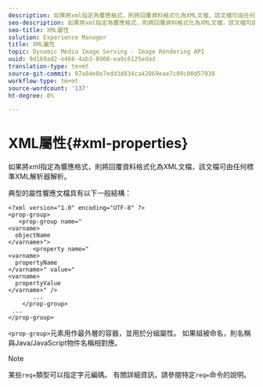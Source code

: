 ```yaml
---
description: 如果將xml指定為響應格式，則將回覆資料格式化為XML文檔，該文檔可由任何標準XML解析器解析。
seo-description: 如果將xml指定為響應格式，則將回覆資料格式化為XML文檔，該文檔可由任何標準XML解析器解析。
seo-title: XML屬性
solution: Experience Manager
title: XML屬性
topic: Dynamic Media Image Serving - Image Rendering API
uuid: 9d169ad2-e466-4ab3-8900-ea9c6125edad
translation-type: tm+mt
source-git-commit: 97a84e8e7edd3d834ca42069eae7c09c00d57938
workflow-type: tm+mt
source-wordcount: '137'
ht-degree: 0%

---
```



# XML屬性{#xml-properties}

如果將xml指定為響應格式，則將回覆資料格式化為XML文檔，該文檔可由任何標準XML解析器解析。

典型的屬性響應文檔具有以下一般結構：

```
<?xml version="1.0" encoding="UTF-8" ?>
<prop-group>
   <prop-group name="
<varname>
  objectName
</varname>">
       <property name="
<varname>
  propertyName
</varname>" value="
<varname>
  propertyValue
</varname>" />
       ...
    </prop-group>
 ...
</prop-group>
```

`<prop-group>`元素用作最外層的容器，並用於分組屬性。 如果組被命名，則名稱與Java/JavaScript物件名稱相對應。

>[!NOTE]
>
>某些`req=`類型可以指定字元編碼。 有關詳細資訊，請參閱特定`req=`命令的說明。


